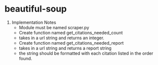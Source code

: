 # beautiful-soup
1. Implementation Notes
    - Module must be named scraper.py
    - Create function named get_citations_needed_count
    - takes in a url string and returns an integer.
    - Create function named get_citations_needed_report
    - takes in a url string and returns a report string
    - the string should be formatted with each citation listed in the order found.
